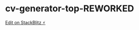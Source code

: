 # cv-generator-top-REWORKED

[Edit on StackBlitz ⚡️](https://stackblitz.com/edit/cv-generator-top-cyfvs2)